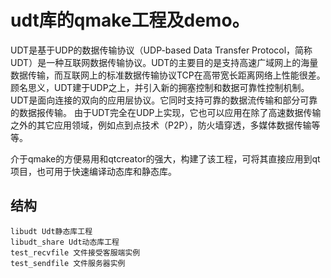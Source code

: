 # udt库的qmake工程及demo。

UDT是基于UDP的数据传输协议（UDP-based Data Transfer Protocol，简称UDT）是一种互联网数据传输协议。UDT的主要目的是支持高速广域网上的海量数据传输，而互联网上的标准数据传输协议TCP在高带宽长距离网络上性能很差。 顾名思义，UDT建于UDP之上，并引入新的拥塞控制和数据可靠性控制机制。UDT是面向连接的双向的应用层协议。它同时支持可靠的数据流传输和部分可靠的数据报传输。 由于UDT完全在UDP上实现，它也可以应用在除了高速数据传输之外的其它应用领域，例如点到点技术（P2P），防火墙穿透，多媒体数据传输等等。

介于qmake的方便易用和qtcreator的强大，构建了该工程，可将其直接应用到qt项目，也可用于快速编译动态库和静态库。

## 结构
```
libudt Udt静态库工程
libudt_share Udt动态库工程
test_recvfile 文件接受客服端实例
test_sendfile 文件服务器实例
```
